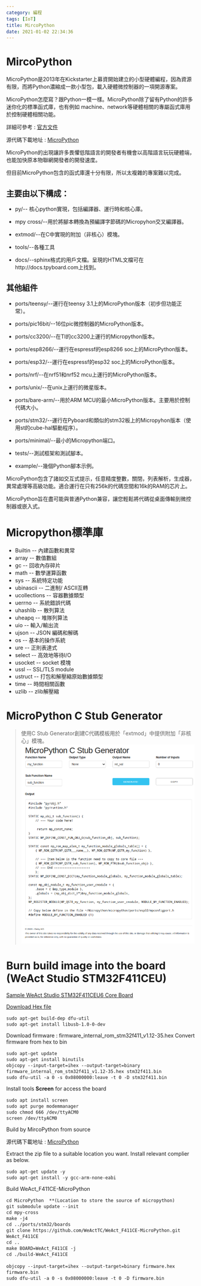 ```yaml
---
category: 編程 
tags: [IoT]
title: MircoPython
date: 2021-01-02 22:34:36
---
```


# MircoPython

MicroPython是2013年在Kickstarter上募資開始建立的小型硬體編程，因為資源有限，而將Python濃縮成一款小型包，載入硬體微控制器的一項開源專案。

MicroPython怎麼寫？跟Python一模一樣。MicroPython除了留有Python的許多迷你化的標準函式庫，也有例如 machine、network等硬體相關的專屬函式庫用於控制硬體相關功能。

詳細可參考 : [官方文件](https://docs.python.org/zh-tw)

源代碼下載地址 : [MicroPython](https://micropython.org/download/)

MicroPython的出現讓許多畏懼低階語言的開發者有機會以高階語言玩玩硬體端，也能加快原本物聯網開發者的開發速度。

但目前MicroPython包含的函式庫還十分有限，所以太複雜的專案難以完成。

## 主要由以下構成：

  - py/-- 核心python實現，包括編譯器、運行時和核心庫。

  - mpy cross/--用於將腳本轉換為預編譯字節碼的Micropyhon交叉編譯器。

  - extmod/--在C中實現的附加（非核心）模塊。

  - tools/--各種工具

  - docs/--sphinx格式的用戶文檔。呈現的HTML文檔可在http://docs.tpyboard.com上找到。

## 其他組件

  - ports/teensy/--運行在teensy 3.1上的MicroPython版本（初步但功能正常）。

  - ports/pic16bit/--16位pic微控制器的MicroPython版本。

  - ports/cc3200/--在TI的cc3200上運行的Micropython版本。

  - ports/esp8266/--運行在espressf的esp8266 soc上的MicroPython版本。

  - ports/esp32/--運行在espressf的esp32 soc上的MicroPython版本。

  - ports/nrf/--在nrf51和nrf52 mcu上運行的MicroPython版本。

  - ports/unix/--在unix上運行的微星版本。

  - ports/bare-arm/--用於ARM MCU的最小MicroPython版本。主要用於控制代碼大小。

  - ports/stm32/--運行在Pyboard和類似的stm32板上的Micropyhon版本（使用st的cube-hal驅動程序）。

  - ports/minimal/--最小的Micropython端口。

  - tests/--測試框架和測試腳本。

  - example/--幾個Python腳本示例。

MicroPython包含了諸如交互式提示，任意精度整數，關閉，列表解析，生成器，異常處理等高級功能。適合運行在只有256k的代碼空間和16k的RAM的芯片上。 

MicroPython旨在盡可能與普通Python兼容，讓您輕鬆將代碼從桌面傳輸到微控制器或嵌入式。

# Micropython標準庫

- Builtin -- 內建函數和異常
- array -- 數值數組
- gc -- 回收內存碎片
- math -- 數學運算函數
- sys -- 系統特定功能
- ubinascii -- 二進制/ ASCII互轉
- ucollections -- 容器數據類型
- uerrno -- 系統錯誤代碼
- uhashlib -- 散列算法
- uheapq -- 堆隊列算法
- uio -- 輸入/輸出流
- ujson -- JSON 編碼和解碼
- os -- 基本的操作系統
- ure -- 正則表達式
- select -- 高效地等待I/O
- usocket -- socket 模塊
- ussl -- SSL/TLS module
- ustruct -- 打包和解壓縮原始數據類型
- time -- 時間相關函數
- uzlib -- zlib解壓縮

# MicroPython C Stub Generator

> 使用C Stub Generator創建C代碼模板用於「extmod」中提供附加「非核心」模塊。
![](../assets/img/esp/c_stub.png)


# Burn build image into the board (WeAct Studio STM32F411CEU)

[Sample WeAct Studio STM32F411CEU6 Core Board](https://github.com/WeActTC)

[Download Hex file](https://github.com/WeActTC/WeAct_F411CE-MicroPython/releases)

```shell
sudo apt-get build-dep dfu-util
sudo apt-get install libusb-1.0-0-dev
```

Download firmware : firmware_internal_rom_stm32f411_v1.12-35.hex
Convert firmware from hex to bin

```shell
sudo apt-get update
sudo apt-get install binutils
objcopy --input-target=ihex --output-target=binary firmware_internal_rom_stm32f411_v1.12-35.hex stm32f411.bin
sudo dfu-util -a 0 -s 0x08000000:leave -t 0 -D stm32f411.bin

```


Install tools **Screen** for access the board

```shell
sudo apt install screen
sudo apt purge modemmanager
sudo chmod 666 /dev/ttyACM0
screen /dev/ttyACM0

```

Build by MircoPython from source

源代碼下載地址 : [MicroPython](https://micropython.org/resources/micropython-master.zip)

Extract the zip file to a suitable location you want. Install relevant complier as below.

```
sudo apt-get update -y
sudo apt-get install -y gcc-arm-none-eabi

```


Build WeAct_F411CE-MicroPython

```shell
cd MicroPython  **(Location to store the source of micropython)
git submodule update --init
cd mpy-cross
make -j4
cd ../ports/stm32/boards
git clone https://github.com/WeActTC/WeAct_F411CE-MicroPython.git WeAct_F411CE
cd ..
make BOARD=WeAct_F411CE -j
cd ./build-WeAct_F411CE

objcopy --input-target=ihex --output-target=binary firmware.hex firmware.bin
sudo dfu-util -a 0 -s 0x08000000:leave -t 0 -D firmware.bin

```